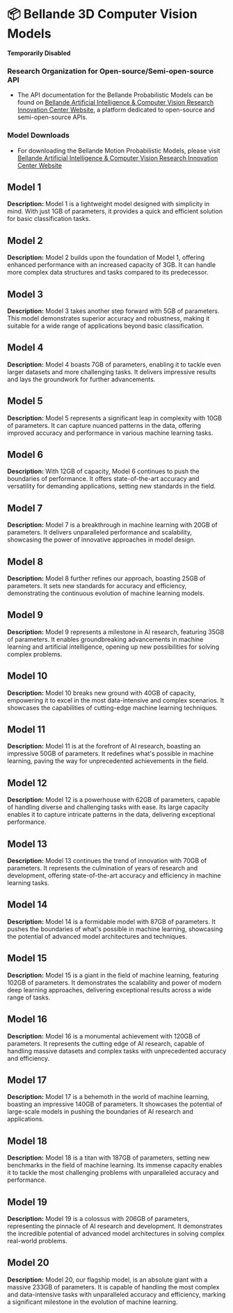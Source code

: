 # 📦 Bellande 3D Computer Vision Models

**Temporarily Disabled**
### Research Organization for Open-source/Semi-open-source API
- The API documentation for the Bellande Probabilistic Models can be found on [Bellande Artificial Intelligence & Computer Vision Research Innovation Center Website](https://artificial-intelligence-computer-vision.github.io), a platform dedicated to open-source and semi-open-source APIs.

### Model Downloads
- For downloading the Bellande Motion Probabilistic Models, please visit [Bellande Artificial Intelligence & Computer Vision Research Innovation Center Website](https://artificial-intelligence-computer-vision.github.io)

## Model 1
**Description:** Model 1 is a lightweight model designed with simplicity in mind. With just 1GB of parameters, it provides a quick and efficient solution for basic classification tasks.

## Model 2
**Description:** Model 2 builds upon the foundation of Model 1, offering enhanced performance with an increased capacity of 3GB. It can handle more complex data structures and tasks compared to its predecessor.

## Model 3
**Description:** Model 3 takes another step forward with 5GB of parameters. This model demonstrates superior accuracy and robustness, making it suitable for a wide range of applications beyond basic classification.

## Model 4
**Description:** Model 4 boasts 7GB of parameters, enabling it to tackle even larger datasets and more challenging tasks. It delivers impressive results and lays the groundwork for further advancements.

## Model 5
**Description:** Model 5 represents a significant leap in complexity with 10GB of parameters. It can capture nuanced patterns in the data, offering improved accuracy and performance in various machine learning tasks.

## Model 6
**Description:** With 12GB of capacity, Model 6 continues to push the boundaries of performance. It offers state-of-the-art accuracy and versatility for demanding applications, setting new standards in the field.

## Model 7
**Description:** Model 7 is a breakthrough in machine learning with 20GB of parameters. It delivers unparalleled performance and scalability, showcasing the power of innovative approaches in model design.

## Model 8
**Description:** Model 8 further refines our approach, boasting 25GB of parameters. It sets new standards for accuracy and efficiency, demonstrating the continuous evolution of machine learning models.

## Model 9
**Description:** Model 9 represents a milestone in AI research, featuring 35GB of parameters. It enables groundbreaking advancements in machine learning and artificial intelligence, opening up new possibilities for solving complex problems.

## Model 10
**Description:** Model 10 breaks new ground with 40GB of capacity, empowering it to excel in the most data-intensive and complex scenarios. It showcases the capabilities of cutting-edge machine learning techniques.

## Model 11
**Description:** Model 11 is at the forefront of AI research, boasting an impressive 50GB of parameters. It redefines what's possible in machine learning, paving the way for unprecedented achievements in the field.

## Model 12
**Description:** Model 12 is a powerhouse with 62GB of parameters, capable of handling diverse and challenging tasks with ease. Its large capacity enables it to capture intricate patterns in the data, delivering exceptional performance.

## Model 13
**Description:** Model 13 continues the trend of innovation with 70GB of parameters. It represents the culmination of years of research and development, offering state-of-the-art accuracy and efficiency in machine learning tasks.

## Model 14
**Description:** Model 14 is a formidable model with 87GB of parameters. It pushes the boundaries of what's possible in machine learning, showcasing the potential of advanced model architectures and techniques.

## Model 15
**Description:** Model 15 is a giant in the field of machine learning, featuring 102GB of parameters. It demonstrates the scalability and power of modern deep learning approaches, delivering exceptional results across a wide range of tasks.

## Model 16
**Description:** Model 16 is a monumental achievement with 120GB of parameters. It represents the cutting edge of AI research, capable of handling massive datasets and complex tasks with unprecedented accuracy and efficiency.

## Model 17
**Description:** Model 17 is a behemoth in the world of machine learning, boasting an impressive 140GB of parameters. It showcases the potential of large-scale models in pushing the boundaries of AI research and applications.

## Model 18
**Description:** Model 18 is a titan with 187GB of parameters, setting new benchmarks in the field of machine learning. Its immense capacity enables it to tackle the most challenging problems with unparalleled accuracy and performance.

## Model 19
**Description:** Model 19 is a colossus with 206GB of parameters, representing the pinnacle of AI research and development. It demonstrates the incredible potential of advanced model architectures in solving complex real-world problems.

## Model 20
**Description:** Model 20, our flagship model, is an absolute giant with a massive 233GB of parameters. It is capable of handling the most complex and data-intensive tasks with unparalleled accuracy and efficiency, marking a significant milestone in the evolution of machine learning.
